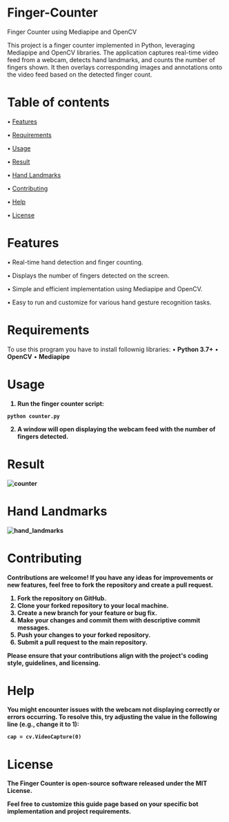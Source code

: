 # Finger-Counter
Finger Counter using Mediapipe and OpenCV

This project is a finger counter implemented in Python, leveraging Mediapipe and OpenCV libraries. The application captures real-time video feed from a webcam, detects hand landmarks, and counts the number of fingers shown. It then overlays corresponding images and annotations onto the video feed based on the detected finger count.

# Table of contents
• [Features](https://github.com/z1ppyyy/Finger-Counter?tab=readme-ov-file#features) 

• [Requirements](https://github.com/z1ppyyy/Finger-Counter?tab=readme-ov-file#requirements)

• [Usage](https://github.com/z1ppyyy/Finger-Counter?tab=readme-ov-file#usage)

• [Result](https://github.com/z1ppyyy/Finger-Counter#result)

• [Hand Landmarks](https://github.com/z1ppyyy/Finger-Counter?tab=readme-ov-file#hand-landmarks)

• [Contributing](https://github.com/z1ppyyy/Finger-Counter?tab=readme-ov-file#contributing)

• [Help](https://github.com/z1ppyyy/Finger-Counter?tab=readme-ov-file#help)

• [License](https://github.com/z1ppyyy/Finger-Counter?tab=readme-ov-file#license)

# Features
• Real-time hand detection and finger counting.

• Displays the number of fingers detected on the screen.

• Simple and efficient implementation using Mediapipe and OpenCV.

• Easy to run and customize for various hand gesture recognition tasks.

# Requirements
To use this program you have to install follownig libraries: 
• <b>Python 3.7+</b>
• <b>OpenCV</b>
• <b>Mediapipe<b>

# Usage
1. Run the finger counter script:
   
```
python counter.py
```
2. A window will open displaying the webcam feed with the number of fingers detected.

# Result
![counter](https://github.com/z1ppyyy/Finger-Counter/assets/139076325/ea65cf33-e0f9-40d0-9db3-7bb64fb27a10)


# Hand Landmarks
![hand_landmarks](https://github.com/z1ppyyy/Finger-Counter/assets/139076325/d897b1c1-9d33-43a4-ad67-ee180a751dbc)

# Contributing
Contributions are welcome! If you have any ideas for improvements or new features, feel free to fork the repository and create a pull request.

1. Fork the repository on GitHub.
2. Clone your forked repository to your local machine.
3. Create a new branch for your feature or bug fix.
4. Make your changes and commit them with descriptive commit messages.
5. Push your changes to your forked repository.
6. Submit a pull request to the main repository.

Please ensure that your contributions align with the project's coding style, guidelines, and licensing.

# Help
You might encounter issues with the webcam not displaying correctly or errors occurring. 
To resolve this, try adjusting the value in the following line (e.g., change it to 1):
```
cap = cv.VideoCapture(0)
```

# License
The Finger Counter is open-source software released under the MIT License.

Feel free to customize this guide page based on your specific bot implementation and project requirements.
